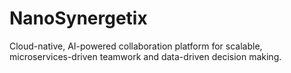 # NanoSynergetix
Cloud-native, AI-powered collaboration platform for scalable, microservices-driven teamwork and data-driven decision making.
